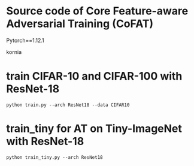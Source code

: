 # Source code of Core Feature-aware Adversarial Training (CoFAT)

Pytorch==1.12.1

kornia


# train CIFAR-10 and CIFAR-100 with ResNet-18

```
python train.py --arch ResNet18 --data CIFAR10
```


# train_tiny for AT on Tiny-ImageNet with ResNet-18

```
python train_tiny.py --arch ResNet18
```
